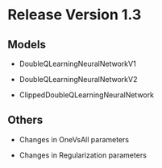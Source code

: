 # Release Version 1.3

## Models

* DoubleQLearningNeuralNetworkV1

* DoubleQLearningNeuralNetworkV2

* ClippedDoubleQLearningNeuralNetwork

## Others

* Changes in OneVsAll parameters

* Changes in Regularization parameters
